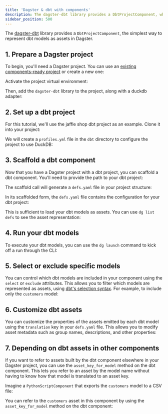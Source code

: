 ```yaml
---
title: 'Dagster & dbt with components'
description: The dagster-dbt library provides a DbtProjectComponent, which can be used to represent dbt models as assets in Dagster.
sidebar_position: 500
---
```


The [dagster-dbt](/integrations/libraries/dbt) library provides a `DbtProjectComponent`, the simplest way to represent dbt models as assets in Dagster.

## 1. Prepare a Dagster project

To begin, you'll need a Dagster project. You can use an [existing components-ready project](/guides/build/projects/moving-to-components/migrating-project) or create a new one:

<CliInvocationExample path="docs_snippets/docs_snippets/guides/components/integrations/dbt-component/1-scaffold-project.txt" />

Activate the project virtual environment:

<CliInvocationExample contents="source .venv/bin/activate" />

Then, add the `dagster-dbt` library to the project, along with a duckdb adapter:

<CliInvocationExample path="docs_snippets/docs_snippets/guides/components/integrations/dbt-component/2-add-dbt.txt" />

## 2. Set up a dbt project

For this tutorial, we'll use the jaffle shop dbt project as an example. Clone it into your project:

<CliInvocationExample path="docs_snippets/docs_snippets/guides/components/integrations/dbt-component/3-jaffle-clone.txt" />

We will create a `profiles.yml` file in the `dbt` directory to configure the project to use DuckDB:

<CodeExample path="docs_snippets/docs_snippets/guides/components/integrations/dbt-component/4-profiles.yml" title="dbt/profiles.yml" language="yaml" />

## 3. Scaffold a dbt component

Now that you have a Dagster project with a dbt project, you can scaffold a dbt component. You'll need to provide the path to your dbt project:

<CliInvocationExample path="docs_snippets/docs_snippets/guides/components/integrations/dbt-component/5-scaffold-dbt-component.txt" />

The scaffold call will generate a `defs.yaml` file in your project structure:

<CliInvocationExample path="docs_snippets/docs_snippets/guides/components/integrations/dbt-component/6-tree.txt" />

In its scaffolded form, the `defs.yaml` file contains the configuration for your dbt project:

<CodeExample path="docs_snippets/docs_snippets/guides/components/integrations/dbt-component/7-component.yaml" title="my_project/defs/dbt_ingest/defs.yaml" language="yaml" />

This is sufficient to load your dbt models as assets. You can use `dg list defs` to see the asset representation:

<WideContent maxSize={1100}>
<CliInvocationExample path="docs_snippets/docs_snippets/guides/components/integrations/dbt-component/8-list-defs.txt" />
</WideContent>

## 4. Run your dbt models

To execute your dbt models, you can use the `dg launch` command to kick off a run through the CLI:

<CliInvocationExample path="docs_snippets/docs_snippets/guides/components/integrations/dbt-component/9-dbt-run.txt" />

## 5. Select or exclude specific models

You can control which dbt models are included in your component using the `select` or `exclude` attributes. This allows you to filter which models are represented as assets, using [dbt's selection syntax](https://docs.getdbt.com/reference/node-selection/syntax). For example, to include only the `customers` model:

<CodeExample path="docs_snippets/docs_snippets/guides/components/integrations/dbt-component/10-customized-component.yaml" title="my_project/defs/dbt_ingest/defs.yaml" language="yaml" />

<WideContent maxSize={1100}>
<CliInvocationExample path="docs_snippets/docs_snippets/guides/components/integrations/dbt-component/11-list-defs.txt" />
</WideContent>

## 6. Customize dbt assets

You can customize the properties of the assets emitted by each dbt model using the `translation` key in your `defs.yaml` file. This allows you to modify asset metadata such as group names, descriptions, and other properties:

<CodeExample path="docs_snippets/docs_snippets/guides/components/integrations/dbt-component/12-customized-component.yaml" title="my_project/defs/dbt_ingest/defs.yaml" language="yaml" />

<WideContent maxSize={1100}>
<CliInvocationExample path="docs_snippets/docs_snippets/guides/components/integrations/dbt-component/13-list-defs.txt" />
</WideContent>

## 7. Depending on dbt assets in other components

If you want to refer to assets built by the dbt component elsewhere in your Dagster project, you can use the `asset_key_for_model` method on the dbt component.
This lets you refer to an asset by the model name without having to know how that model is translated to an asset key.

Imagine a `PythonScriptComponent` that exports the `customers` model to a CSV file:

<CliInvocationExample path="docs_snippets/docs_snippets/guides/components/integrations/dbt-component/14-scaffold-python-script-component.txt" />

<CliInvocationExample path="docs_snippets/docs_snippets/guides/components/integrations/dbt-component/15-touch-export-customers.txt" />

You can refer to the `customers` asset in this component by using the `asset_key_for_model` method on the dbt component:

<CodeExample path="docs_snippets/docs_snippets/guides/components/integrations/dbt-component/16-component.yaml" title="my_project/defs/my_python_script/defs.yaml" language="yaml" />

<WideContent maxSize={1100}>
<CliInvocationExample path="docs_snippets/docs_snippets/guides/components/integrations/dbt-component/17-list-defs.txt" />
</WideContent>
